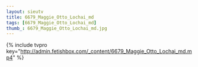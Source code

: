```yaml
--- 
layout: sieutv
title: 6679_Maggie_Otto_Lochai_md
tags: [6679_Maggie_Otto_Lochai_md]
thumb_: 6679_Maggie_Otto_Lochai_md.jpg
---
```

{% include tvpro key="http://admin.fetishbox.com/_content/6679_Maggie_Otto_Lochai_md.mp4" %} 
